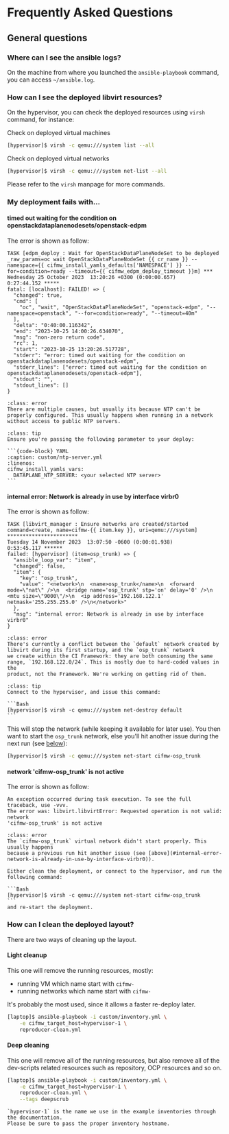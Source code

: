 # Frequently Asked Questions

## General questions

### Where can I see the ansible logs?

On the machine from where you launched the `ansible-playbook` command, you
can access `~/ansible.log`.

### How can I see the deployed libvirt resources?

On the hypervisor, you can check the deployed resources using `virsh` command, for instance:

Check on deployed virtual machines
```Bash
[hypervisor]$ virsh -c qemu:///system list --all
```

Check on deployed virtual networks
```Bash
[hypervisor]$ virsh -c qemu:///system net-list --all
```

Please refer to the `virsh` manpage for more commands.

### My deployment fails with...

#### timed out waiting for the condition on openstackdataplanenodesets/openstack-edpm

The error is shown as follow:

```
TASK [edpm_deploy : Wait for OpenStackDataPlaneNodeSet to be deployed _raw_params=oc wait OpenStackDataPlaneNodeSet {{ cr_name }} --namespace={{ cifmw_install_yamls_defaults['NAMESPACE'] }} --for=condition=ready --timeout={{ cifmw_edpm_deploy_timeout }}m] ***
Wednesday 25 October 2023  13:20:26 +0300 (0:00:00.657)       0:27:44.152 *****
fatal: [localhost]: FAILED! => {
  "changed": true,
  "cmd": [
    "oc", "wait", "OpenStackDataPlaneNodeSet", "openstack-edpm", "--namespace=openstack", "--for=condition=ready", "--timeout=40m"
  ],
  "delta": "0:40:00.116342",
  "end": "2023-10-25 14:00:26.634070",
  "msg": "non-zero return code",
  "rc": 1,
  "start": "2023-10-25 13:20:26.517728",
  "stderr": "error: timed out waiting for the condition on openstackdataplanenodesets/openstack-edpm",
  "stderr_lines": ["error: timed out waiting for the condition on openstackdataplanenodesets/openstack-edpm"],
  "stdout": "",
  "stdout_lines": []
}
```

~~~{admonition} Cause
:class: error
There are multiple causes, but usually its because NTP can't be properly configured. This usually happens when running in a network
without access to public NTP servers.
~~~

~~~{admonition} Solution
:class: tip
Ensure you're passing the following parameter to your deploy:

```{code-block} YAML
:caption: custom/ntp-server.yml
:linenos:
cifmw_install_yamls_vars:
  DATAPLANE_NTP_SERVER: <your selected NTP server>
```
~~~

#### internal error: Network is already in use by interface virbr0

The error is shown as follow:

```
TASK [libvirt_manager : Ensure networks are created/started command=create, name=cifmw-{{ item.key }}, uri=qemu:///system] ***********************
Tuesday 14 November 2023  13:07:50 -0600 (0:00:01.938)       0:53:45.117 ******
failed: [hypervisor] (item=osp_trunk) => {
  "ansible_loop_var": "item",
  "changed": false,
  "item": {
    "key": "osp_trunk",
    "value": "<network>\n  <name>osp_trunk</name>\n  <forward mode=\"nat\" />\n  <bridge name='osp_trunk' stp='on' delay='0' />\n  <mtu size=\"9000\"/>\n  <ip address='192.168.122.1' netmask='255.255.255.0' />\n</network>"
  },
  "msg": "internal error: Network is already in use by interface virbr0"
}
```

~~~{admonition} Cause
:class: error
There's currently a conflict between the `default` network created by libvirt during its first startup, and the `osp_trunk` network
we create within the CI Framework: they are both consuming the same range, `192.168.122.0/24`. This is mostly due to hard-coded values in the
product, not the Framework. We're working on getting rid of them.
~~~

~~~{admonition} Solution
:class: tip
Connect to the hypervisor, and issue this command:

```Bash
[hypervisor]$ virsh -c qemu:///system net-destroy default
```
~~~

This will stop the network (while keeping it available for later use). You then want to start the `osp_trunk` network, else you'll hit another issue
during the next run (see [below](#network-cifmw-osp-trunk-is-not-active)):


```Bash
[hypervisor]$ virsh -c qemu:///system net-start cifmw-osp_trunk
```

#### network 'cifmw-osp_trunk' is not active

The error is shown as follow:

```
An exception occurred during task execution. To see the full traceback, use -vvv.
The error was: libvirt.libvirtError: Requested operation is not valid: network
'cifmw-osp_trunk' is not active
```

~~~{admonition} Cause
:class: error
The `cifmw-osp_trunk` virtual network didn't start properly. This usually happens
because a previous run hit another issue (see [above](#internal-error-network-is-already-in-use-by-interface-virbr0)).
~~~

~~~{admonition} Solution
Either clean the deployment, or connect to the hypervisor, and run the following command:

```Bash
[hypervisor]$ virsh -c qemu:///system net-start cifmw-osp_trunk
```
and re-start the deployment.
~~~


### How can I clean the deployed layout?

There are two ways of cleaning up the layout.

#### Light cleanup

This one will remove the running resources, mostly:

- running VM which name start with `cifmw-`
- running networks which name start with `cifmw-`

It's probably the most used, since it allows a faster re-deploy later.

```Bash
[laptop]$ ansible-playbook -i custom/inventory.yml \
    -e cifmw_target_host=hypervisor-1 \
    reproducer-clean.yml
```

#### Deep cleaning

This one will remove all of the running resources, but also remove all of the
dev-scripts related resources such as repository, OCP resources and so on.


```Bash
[laptop]$ ansible-playbook -i custom/inventory.yml \
    -e cifmw_target_host=hypervisor-1 \
    reproducer-clean.yml \
    --tags deepscrub
```

~~~{tip}
`hypervisor-1` is the name we use in the example inventories through the documentation.
Please be sure to pass the proper inventory hostname.
~~~
